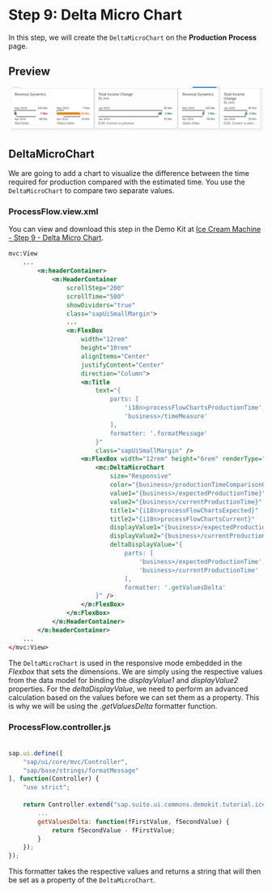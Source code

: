 <!-- loio39733723e42b4a43b040427caaa94a73 -->

# Step 9: Delta Micro Chart

In this step, we will create the `DeltaMicroChart` on the **Production Process** page.



<a name="loio39733723e42b4a43b040427caaa94a73__section_cqy_3rl_l1b"/>

## Preview

![](images/Step8_1_996b69f.jpg)



<a name="loio39733723e42b4a43b040427caaa94a73__section_es4_5rl_l1b"/>

## DeltaMicroChart

We are going to add a chart to visualize the difference between the time required for production compared with the estimated time. You use the `DeltaMicroChart` to compare two separate values.



### ProcessFlow.view.xml

You can view and download this step in the Demo Kit at [Ice Cream Machine - Step 9 - Delta Micro Chart](https://ui5.sap.com/#/entity/sap.suite.ui.commons.tutorial.icecream/sample/sap.suite.ui.commons.tutorial.icecream.09).

```xml
mvc:View
    ...
        <m:headerContainer>
            <m:HeaderContainer
                scrollStep="200"
                scrollTime="500"
                showDividers="true"
                class="sapUiSmallMargin">
                ...
                <m:FlexBox
                    width="12rem"
                    height="10rem"
                    alignItems="Center"
                    justifyContent="Center"
                    direction="Column">
                    <m:Title
                        text="{
                            parts: [
                                'i18n>processFlowChartsProductionTime',
                                'business>/timeMeasure'
                            ],
                            formatter: '.formatMessage'
                        }"
                        class="sapUiSmallMargin" />
                    <m:FlexBox width="12rem" height="6rem" renderType="Bare">
                        <mc:DeltaMicroChart
                            size="Responsive"
                            color="{business>/productionTimeComparisonCriticality}"
                            value1="{business>/expectedProductionTime}"
                            value2="{business>/currentProductionTime}"
                            title1="{i18n>processFlowChartsExpected}"
                            title2="{i18n>processFlowChartsCurrent}"
                            displayValue1="{business>/expectedProductionTime}"
                            displayValue2="{business>/currentProductionTime}"
                            deltaDisplayValue="{
                                parts: [
                                    'business>/expectedProductionTime',
                                    'business>/currentProductionTime'
                                ],
                                formatter: '.getValuesDelta'
                        }" />
                    </m:FlexBox>
                </m:FlexBox>
            </m:HeaderContainer>
        </m:headerContainer>
    ...
</mvc:View>
```

The `DeltaMicroChart` is used in the responsive mode embedded in the *Flexbox* that sets the dimensions. We are simply using the respective values from the data model for binding the *displayValue1* and *displayValue2* properties. For the *deltaDisplayValue*, we need to perform an advanced calculation based on the values before we can set them as a property. This is why we will be using the *.getValuesDelta* formatter function.





### ProcessFlow.controller.js

```js
 
sap.ui.define([
    "sap/ui/core/mvc/Controller",
    "sap/base/strings/formatMessage"
], function(Controller) {
    "use strict";

    return Controller.extend("sap.suite.ui.commons.demokit.tutorial.icecream.09.controller.ProcessFlow", {
        ...
        getValuesDelta: function(fFirstValue, fSecondValue) {
            return fSecondValue - fFirstValue;
        }
    });
});
```

This formatter takes the respective values and returns a string that will then be set as a property of the `DeltaMicroChart`.

